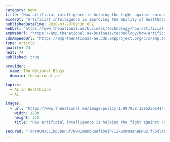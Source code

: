 ```yaml
---
category: news
title: "How artificial intelligence is helping the fight against coronavirus"
excerpt: "Artificial intelligence is improving the ability of healthcare providers to effectively respond to the coronavirus pandemic – allowing for faster diagnoses and speedy dissemination of trusted information as well as detecting fraudulent insurance claims and accurately evaluating patient data in real time. SoftBank-backed AI company Automation ..."
publishedDateTime: 2020-03-28T09:36:00Z
webUrl: "https://www.thenational.ae/business/technology/how-artificial-intelligence-is-helping-the-fight-against-coronavirus-1.997840"
ampWebUrl: "https://amp.thenational.ae/business/technology/how-artificial-intelligence-is-helping-the-fight-against-coronavirus-1.997840"
cdnAmpWebUrl: "https://amp-thenational-ae.cdn.ampproject.org/c/s/amp.thenational.ae/business/technology/how-artificial-intelligence-is-helping-the-fight-against-coronavirus-1.997840"
type: article
quality: 74
heat: 74
published: true

provider:
  name: The National Blogs
  domain: thenational.ae

topics:
  - AI in Healthcare
  - AI

images:
  - url: "https://www.thenational.ae/image/policy:1.997838:1585236541/image.jpg?f=16x9&q=0.6&w=1200&$p$f$q$w=70c86c9"
    width: 1200
    height: 675
    title: "How artificial intelligence is helping the fight against coronavirus"

secured: "TodrHCWXJL1kp59uPuf/NwUIWBWbRuefibnjP/IikGmDUamnBEHUZTfv5dlALqsTJoGFtDCgLBzZ34GybSoOvCIJc3kqmp7AARkda8dCAdtbnyI4PCOLvPHWfjnWbkfPEWMSfYSWFI3lUBf4Wo17MS7iwyD8fKiptEiZKjzbOzJrA2zvu0IeqOCDpXyZLEOE2ACdv9VjYZ2xdXP8i39S8Z29ARu4eiWRgoEgdSgIvoT+sstskZZIMrDGkNz2qUQqr1aqz7WCZNaEAAgNCm5GG5Scz/a8WhTJg5Eo3CYtRyigAJ4RA2pMsS+sY0QYnDdBZAk6qyYXqHiGIs9gdpX09cL2XK4U5UlXRbF5C8/xa12XnV+zYxmr4waVP8z/GQ3az9/gNDlVIKlOpTw3zd+M2PInTT+odgl68igzAQpwRnbvdPgNuORzq3ntnpVIM1TPzTCB29UiLibKAUcK5VC1rg1s6Kmsck/xy5u7wxE4Kyo=;VbZAUCkz0V2I3BxBlstZNQ=="
---
```


